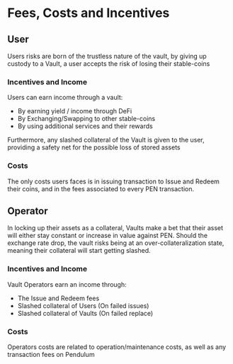 # Fees, Costs and Incentives

## User

Users risks are born of the trustless nature of the vault, by giving up custody to a Vault, a user accepts the risk of losing their stable-coins&#x20;

### Incentives and Income

Users can earn income through a vault:

* By earning yield / income through DeFi
* By Exchanging/Swapping to other stable-coins
* By using additional services and their rewards

Furthermore, any slashed collateral of the Vault is given to the user, providing a safety net for the possible loss of stored assets

### Costs

The only costs users faces is in issuing transaction to Issue and Redeem their coins, and in the  fees associated to every PEN transaction.

## Operator

In locking up their assets as a collateral, Vaults make a bet that their asset will either stay constant or increase in value against PEN. Should the exchange rate drop, the vault risks being at an over-collateralization state, meaning their collateral will start getting slashed.

### Incentives and Income

Vault Operators earn an income through:

* The Issue and Redeem fees&#x20;
* Slashed collateral of Users (On failed issues)
* Slashed collateral of Vaults (On failed replace)

### Costs

Operators costs are related to operation/maintenance costs, as well as any transaction fees on Pendulum
